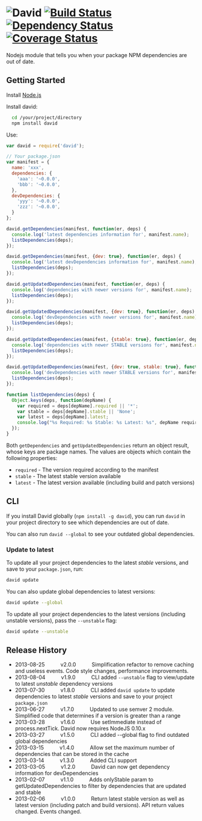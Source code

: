 <img src="https://raw.github.com/alanshaw/david-www/master/david.png" title="David"/> [![Build Status](https://travis-ci.org/alanshaw/david.png)](https://travis-ci.org/alanshaw/david) [![Dependency Status](https://david-dm.org/alanshaw/david.png)](https://david-dm.org/alanshaw/david) [![Coverage Status](https://coveralls.io/repos/alanshaw/david/badge.png?branch=master)](https://coveralls.io/r/alanshaw/david?branch=master)
=====

Nodejs module that tells you when your package NPM dependencies are out of date.


Getting Started
---------------

Install [Node.js](http://nodejs.org/)

Install david:

```sh
  cd /your/project/directory
  npm install david
```

Use:

```javascript
var david = require('david');

// Your package.json
var manifest = {
  name: 'xxx',
  dependencies: {
    'aaa': '~0.0.0',
    'bbb': '~0.0.0',
  },
  devDependencies: {
    'yyy': '~0.0.0',
    'zzz': '~0.0.0',
  }
};

david.getDependencies(manifest, function(er, deps) {
  console.log('latest dependencies information for', manifest.name);
  listDependencies(deps);
});

david.getDependencies(manifest, {dev: true}, function(er, deps) {
  console.log('latest devDependencies information for', manifest.name);
  listDependencies(deps);
});

david.getUpdatedDependencies(manifest, function(er, deps) {
  console.log('dependencies with newer versions for', manifest.name);
  listDependencies(deps);
});

david.getUpdatedDependencies(manifest, {dev: true}, function(er, deps) {
  console.log('devDependencies with newer versions for', manifest.name);
  listDependencies(deps);
});

david.getUpdatedDependencies(manifest, {stable: true}, function(er, deps) {
  console.log('dependencies with newer STABLE versions for', manifest.name);
  listDependencies(deps);
});

david.getUpdatedDependencies(manifest, {dev: true, stable: true}, function(er, deps) {
  console.log('devDependencies with newer STABLE versions for', manifest.name);
  listDependencies(deps);
});

function listDependencies(deps) {
  Object.keys(deps, function(depName) {
    var required = deps[depName].required || '*';
    var stable = deps[depName].stable || 'None';
    var latest = deps[depName].latest;
    console.log("%s Required: %s Stable: %s Latest: %s", depName required, stable, latest);
  });
}
```

Both `getDependencies` and `getUpdatedDependencies` return an object result, whose keys are package names. The values are objects which contain the following properties:

- `required` - The version required according to the manifest
- `stable` - The latest stable version available
- `latest` - The latest version available (including build and patch versions)


CLI
---

If you install David globally (`npm install -g david`), you can run `david` in your project directory to see which dependencies are out of date.

You can also run `david --global` to see your outdated global dependencies.

### Update to latest

To update all your project dependencies to the latest _stable_ versions, and save to your `package.json`, run:

```sh
david update
```

You can also update global dependencies to latest versions:

```sh
david update --global
```

To update all your project dependencies to the latest versions (including unstable versions), pass the `--unstable` flag:

```sh
david update --unstable
```


Release History
---------------

 * 2013-08-25   v2.0.0   Simplification refactor to remove caching and useless events. Code style changes, performance improvements.
 * 2013-08-04   v1.9.0   CLI added `--unstable` flag to view/update to latest _unstable_ dependency versions
 * 2013-07-30   v1.8.0   CLI added `david update` to update dependencies to latest _stable_ versions and save to your project `package.json`
 * 2013-06-27   v1.7.0   Updated to use semver 2 module. Simplified code that determines if a version is greater than a range
 * 2013-03-28   v1.6.0   Use setImmediate instead of process.nextTick. David now requires NodeJS 0.10.x
 * 2013-03-27   v1.5.0   CLI added --global flag to find outdated global dependencies
 * 2013-03-15   v1.4.0   Allow set the maximum number of dependencies that can be stored in the cache
 * 2013-03-14   v1.3.0   Added CLI support
 * 2013-03-05   v1.2.0   David can now get dependency information for devDependencies
 * 2013-02-07   v1.1.0   Adds onlyStable param to getUpdatedDependencies to filter by dependencies that are updated and stable
 * 2013-02-06   v1.0.0   Return latest stable version as well as latest version (including patch and build versions). API return values changed. Events changed.
